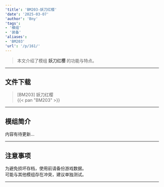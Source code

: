 ```yaml
---
'title': 'BM203-妖刀红樱'
'date': '2025-03-07'
'author': 'Bny'
'tags':
- '模组'
- '装备'
'aliases':
- 'BM203'
'url': '/p/161/'
---
```


> 本文介绍了模组 **妖刀红樱** 的功能与特点。

---

## 文件下载

> [BM203] 妖刀红樱  
{{< pan "BM203" >}}  

---

## 模组简介

>  
内容有待更新...  

---

## 注意事项

>  
为避免损坏存档，使用前请备份游戏数据。  
可能与其他模组存在冲突，建议单独测试。  

---

